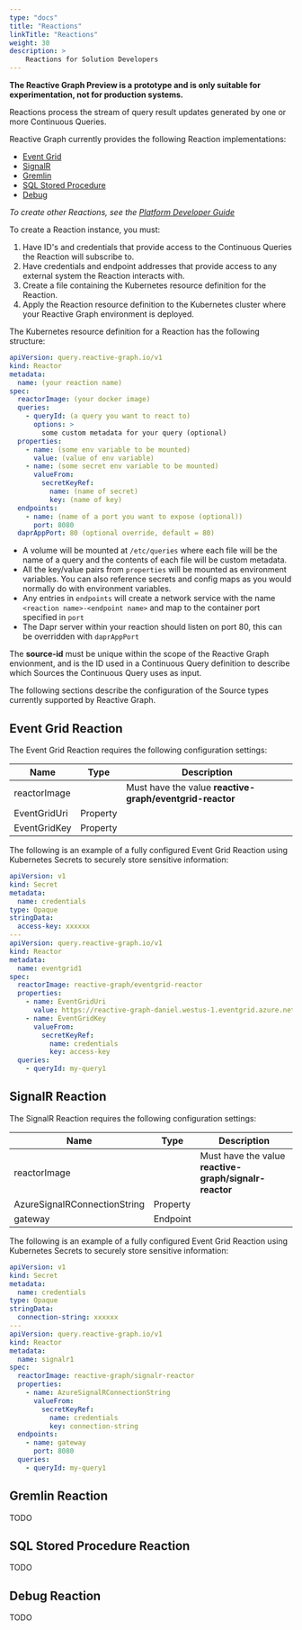 ```yaml
---
type: "docs"
title: "Reactions"
linkTitle: "Reactions"
weight: 30
description: >
    Reactions for Solution Developers
---
```


**The Reactive Graph Preview is a prototype and is only suitable for experimentation, not for production systems.**


Reactions process the stream of query result updates generated by one or more Continuous Queries.

Reactive Graph currently provides the following Reaction implementations:

- [Event Grid](#event-grid-reaction)
- [SignalR](#signalr-reaction)
- [Gremlin](#gremlin-reaction)
- [SQL Stored Procedure](#sql-stored-procedure-reaction)
- [Debug](#debug-reaction)

*To create other Reactions, see the [Platform Developer Guide](/platform-developer)*

To create a Reaction instance, you must:

1. Have ID's and credentials that provide access to the Continuous Queries the Reaction will subscribe to.
1. Have credentials and endpoint addresses that provide access to any external system the Reaction interacts with.
1. Create a file containing the Kubernetes resource definition for the Reaction.
1. Apply the Reaction resource definition to the Kubernetes cluster where your Reactive Graph environment is deployed.

The Kubernetes resource definition for a Reaction has the following structure:

  ```yaml
  apiVersion: query.reactive-graph.io/v1
  kind: Reactor
  metadata:
    name: (your reaction name)
  spec:
    reactorImage: (your docker image)
    queries:
      - queryId: (a query you want to react to)
        options: >
          some custom metadata for your query (optional)
    properties:
      - name: (some env variable to be mounted)
        value: (value of env variable)
      - name: (some secret env variable to be mounted)
        valueFrom:
          secretKeyRef:
            name: (name of secret)
            key: (name of key)
    endpoints:
      - name: (name of a port you want to expose (optional))
        port: 8080
    daprAppPort: 80 (optional override, default = 80)
  ```

- A volume will be mounted at `/etc/queries` where each file will be the name of a query and the contents of each file will be custom metadata.
- All the key/value pairs from `properties` will be mounted as environment variables.  You can also reference secrets and config maps as you would normally do with environment variables.
- Any entries in `endpoints` will create a network service with the name `<reaction name>-<endpoint name>` and map to the container port specified in `port`
- The Dapr server within your reaction should listen on port 80, this can be overridden with `daprAppPort`
  
The **source-id** must be unique within the scope of the Reactive Graph envionment, and is the ID used in a Continuous Query definition to describe which Sources the Continuous Query uses as input.

The following sections describe the configuration of the Source types currently supported by Reactive Graph.

## Event Grid Reaction
The Event Grid Reaction requires the following configuration settings:

|Name|Type|Description|
|-|-|-|
|reactorImage| | Must have the value **reactive-graph/eventgrid-reactor**|
|EventGridUri| Property | |
|EventGridKey| Property | |

The following is an example of a fully configured Event Grid Reaction using Kubernetes Secrets to securely store sensitive information:

```yaml
apiVersion: v1
kind: Secret
metadata:
  name: credentials
type: Opaque
stringData:
  access-key: xxxxxx
---
apiVersion: query.reactive-graph.io/v1
kind: Reactor
metadata:
  name: eventgrid1
spec:
  reactorImage: reactive-graph/eventgrid-reactor
  properties:
    - name: EventGridUri
      value: https://reactive-graph-daniel.westus-1.eventgrid.azure.net/api/events
    - name: EventGridKey
      valueFrom:
        secretKeyRef:
          name: credentials
          key: access-key
  queries:
    - queryId: my-query1
```

## SignalR Reaction
The SignalR Reaction requires the following configuration settings:

|Name|Type|Description|
|-|-|-|
|reactorImage| | Must have the value **reactive-graph/signalr-reactor**|
|AzureSignalRConnectionString| Property | |
|gateway| Endpoint | |

The following is an example of a fully configured Event Grid Reaction using Kubernetes Secrets to securely store sensitive information:

```yaml
apiVersion: v1
kind: Secret
metadata:
  name: credentials
type: Opaque
stringData:
  connection-string: xxxxxx
---
apiVersion: query.reactive-graph.io/v1
kind: Reactor
metadata:
  name: signalr1
spec:
  reactorImage: reactive-graph/signalr-reactor
  properties:
    - name: AzureSignalRConnectionString
      valueFrom:
        secretKeyRef:
          name: credentials
          key: connection-string
  endpoints:
    - name: gateway
      port: 8080
  queries:
    - queryId: my-query1
```

## Gremlin Reaction
TODO

## SQL Stored Procedure Reaction
TODO

## Debug Reaction
TODO
